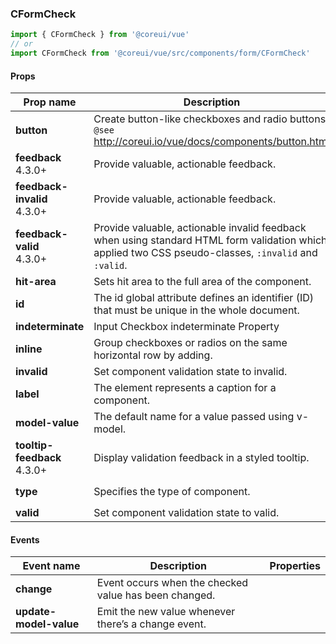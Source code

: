 ### CFormCheck

```jsx
import { CFormCheck } from '@coreui/vue'
// or
import CFormCheck from '@coreui/vue/src/components/form/CFormCheck'
```

#### Props

| Prop name                                                           | Description                                                                                                                                           | Type            | Values                  | Default    |
| ------------------------------------------------------------------- | ----------------------------------------------------------------------------------------------------------------------------------------------------- | --------------- | ----------------------- | ---------- |
| **button**                                                          | Create button-like checkboxes and radio buttons.<br/>`@see` http://coreui.io/vue/docs/components/button.html                                          | object          | -                       |            |
| **feedback** <br><div class="badge bg-primary">4.3.0+</div>         | Provide valuable, actionable feedback.                                                                                                                | string          | -                       |            |
| **feedback-invalid** <br><div class="badge bg-primary">4.3.0+</div> | Provide valuable, actionable feedback.                                                                                                                | string          | -                       |            |
| **feedback-valid** <br><div class="badge bg-primary">4.3.0+</div>   | Provide valuable, actionable invalid feedback when using standard HTML form validation which applied two CSS pseudo-classes, `:invalid` and `:valid`. | string          | -                       |            |
| **hit-area**                                                        | Sets hit area to the full area of the component.                                                                                                      | string          | -                       |            |
| **id**                                                              | The id global attribute defines an identifier (ID) that must be unique in the whole document.                                                         | string          | -                       |            |
| **indeterminate**                                                   | Input Checkbox indeterminate Property                                                                                                                 | boolean         | -                       |            |
| **inline**                                                          | Group checkboxes or radios on the same horizontal row by adding.                                                                                      | boolean         | -                       |            |
| **invalid**                                                         | Set component validation state to invalid.                                                                                                            | boolean         | -                       |            |
| **label**                                                           | The element represents a caption for a component.                                                                                                     | string          | -                       |            |
| **model-value**                                                     | The default name for a value passed using v-model.                                                                                                    | boolean\|string | -                       |            |
| **tooltip-feedback** <br><div class="badge bg-primary">4.3.0+</div> | Display validation feedback in a styled tooltip.                                                                                                      | boolean         | -                       |            |
| **type**                                                            | Specifies the type of component.                                                                                                                      | string          | `'checkbox'`, `'radio'` | 'checkbox' |
| **valid**                                                           | Set component validation state to valid.                                                                                                              | boolean         | -                       |            |

#### Events

| Event name             | Description                                           | Properties |
| ---------------------- | ----------------------------------------------------- | ---------- |
| **change**             | Event occurs when the checked value has been changed. |
| **update-model-value** | Emit the new value whenever there’s a change event.   |
